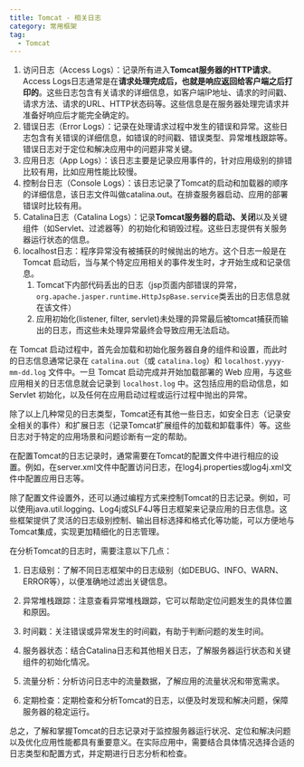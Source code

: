 ```yaml
---
title: Tomcat - 相关日志
category: 常用框架
tag:
  - Tomcat
---
```




1. 访问日志（Access Logs）：记录所有进入**Tomcat服务器的HTTP请求**。Access  Logs日志通常是在**请求处理完成后，也就是响应返回给客户端之后打印的**。这些日志包含有关请求的详细信息，如客户端IP地址、请求的时间戳、请求方法、请求的URL、HTTP状态码等。这些信息是在服务器处理完请求并准备好响应后才能完全确定的。
2. 错误日志（Error Logs）：记录在处理请求过程中发生的错误和异常。这些日志包含有关错误的详细信息，如错误的时间戳、错误类型、异常堆栈跟踪等。错误日志对于定位和解决应用中的问题非常关键。
3. 应用日志（App Logs）：该日志主要是记录应用事件的，针对应用级别的排错比较有用，比如应用性能比较慢。
4. 控制台日志（Console Logs）：该日志记录了Tomcat的启动和加载器的顺序的详细信息，该日志文件叫做catalina.out。在排查服务器启动、应用的部署错误时比较有用。
5. Catalina日志（Catalina Logs）：记录**Tomcat服务器的启动、关闭**以及关键组件（如Servlet、过滤器等）的初始化和销毁过程。这些日志提供有关服务器运行状态的信息。
6. localhost日志：程序异常没有被捕获的时候抛出的地方。这个日志一般是在 Tomcat 启动后，当与某个特定应用相关的事件发生时，才开始生成和记录信息。
   1. Tomcat下内部代码丢出的日志（jsp页面内部错误的异常，`org.apache.jasper.runtime.HttpJspBase.service`类丢出的日志信息就在该文件）
   2. 应用初始化(listener, filter, servlet)未处理的异常最后被tomcat捕获而输出的日志，而这些未处理异常最终会导致应用无法启动。

在 Tomcat 启动过程中，首先会加载和初始化服务器自身的组件和设置，而此时的日志信息通常记录在 `catalina.out`（或 `catalina.log`）和 `localhost.yyyy-mm-dd.log` 文件中。一旦 Tomcat 启动完成并开始加载部署的 Web 应用，与这些应用相关的日志信息就会记录到 `localhost.log` 中。这包括应用的启动信息，如 Servlet 初始化，以及任何在应用启动过程或运行过程中抛出的异常。




除了以上几种常见的日志类型，Tomcat还有其他一些日志，如安全日志（记录安全相关的事件）和扩展日志（记录Tomcat扩展组件的加载和卸载事件）等。这些日志对于特定的应用场景和问题诊断有一定的帮助。

在配置Tomcat的日志记录时，通常需要在Tomcat的配置文件中进行相应的设置。例如，在server.xml文件中配置访问日志，在log4j.properties或log4j.xml文件中配置应用日志等。



除了配置文件设置外，还可以通过编程方式来控制Tomcat的日志记录。例如，可以使用java.util.logging、Log4j或SLF4J等日志框架来记录应用的日志信息。这些框架提供了灵活的日志级别控制、输出目标选择和格式化等功能，可以方便地与Tomcat集成，实现更加精细化的日志管理。

在分析Tomcat的日志时，需要注意以下几点：

1. 日志级别：了解不同日志框架中的日志级别（如DEBUG、INFO、WARN、ERROR等），以便准确地过滤出关键信息。

2. 异常堆栈跟踪：注意查看异常堆栈跟踪，它可以帮助定位问题发生的具体位置和原因。
3. 时间戳：关注错误或异常发生的时间戳，有助于判断问题的发生时间。
4. 服务器状态：结合Catalina日志和其他相关日志，了解服务器运行状态和关键组件的初始化情况。
5. 流量分析：分析访问日志中的流量数据，了解应用的流量状况和带宽需求。
6. 定期检查：定期检查和分析Tomcat的日志，以便及时发现和解决问题，保障服务器的稳定运行。

总之，了解和掌握Tomcat的日志记录对于监控服务器运行状况、定位和解决问题以及优化应用性能都具有重要意义。在实际应用中，需要结合具体情况选择合适的日志类型和配置方式，并定期进行日志分析和检查。

<!-- @include: @article-footer.snippet.md -->     